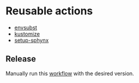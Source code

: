 # Reusable actions

- [envsubst](./envsubst)
- [kustomize](./kustomize)
- [setup-sphynx](./setup-sphynx)

## Release

Manually run this [workflow][release-action] with the desired version.

[release-action]: https://github.com/hpedrorodrigues/actions/actions/workflows/release.yml
